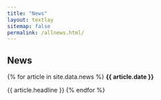 ```yaml
---
title: "News"
layout: textlay
sitemap: false
permalink: /allnews.html/
---
```


## News

<!-- <div class="jumbotron"> -->
<!-- <div class="jumbotron custom-news-font"> -->
<!-- <div class="jumbotron-sm"> -->
<!-- <div> -->
<div class="jumbotron">
{% for article in site.data.news %} 
<b>{{ article.date }}</b>

{{ article.headline }}
{% endfor %}
</div>
